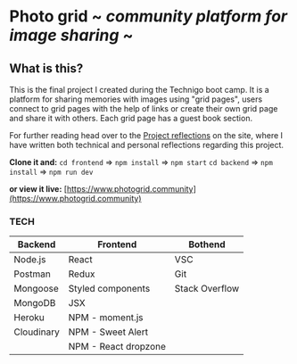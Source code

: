 # Photo grid ~ _community platform for image sharing_ ~

## What is this?

This is the final project I created during the Technigo boot camp. It is a platform for sharing memories with images using "grid pages", users connect to grid pages with the help of links or create their own grid page and share it with others. Each grid page has a guest book section.

For further reading head over to the [Project reflections](https://www.photogrid.community/ProjectReflections) on the site, where I have written both technical and personal reflections regarding this project.

**Clone it and:**
`cd frontend` => `npm install` => `npm start`
`cd backend` => `npm install` => `npm run dev`

**or view it live:**
[https://www.photogrid.community](https://www.photogrid.community)

### TECH

| Backend    | Frontend             | Bothend        |
| ---------- | -------------------- | -------------- |
| Node.js    | React                | VSC            |
| Postman    | Redux                | Git            |
| Mongoose   | Styled components    | Stack Overflow |
| MongoDB    | JSX                  |                |
| Heroku     | NPM - moment.js      |                |
| Cloudinary | NPM - Sweet Alert    |                |
|            | NPM - React dropzone |                |
